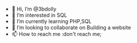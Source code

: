 - 👋 Hi, I’m @3bdolly
- 👀 I’m interested in SQL
- 🌱 I’m currently learning PHP,SQL
- 💞️ I’m looking to collaborate on Building a website 
- 📫 How to reach me :don't reach me;

<!---
3bdolly/3bdolly is a ✨ special ✨ repository because its `README.md` (this file) appears on your GitHub profile.
You can click the Preview link to take a look at your changes.
--->
